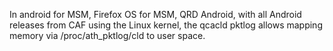 In android for MSM, Firefox OS for MSM, QRD Android, with all Android releases from CAF using the Linux kernel, the qcacld pktlog allows mapping memory via /proc/ath_pktlog/cld to user space.